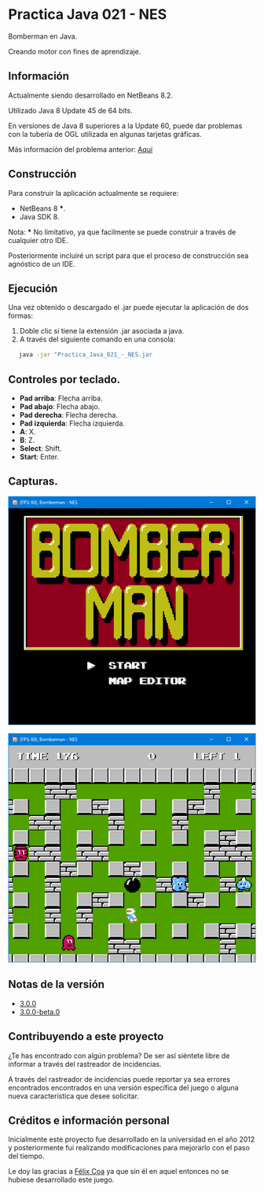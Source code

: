 # Practica Java 021 - NES

Bomberman en Java.

Creando motor con fines de aprendizaje.

## Información

Actualmente siendo desarrollado en NetBeans 8.2.

Utilizado Java 8 Update 45 de 64 bits.

En versiones de Java 8 superiores a la Update 60, puede dar problemas con la tubería de OGL utilizada en algunas tarjetas gráficas.

Más información del problema anterior: [Aquí](https://bugs.openjdk.java.net/browse/JDK-8080677)

## Construcción

Para construir la aplicación actualmente se requiere:

* NetBeans 8 **\***.
* Java SDK 8.

Nota: **\*** No limitativo, ya que facilmente se puede construir a través de cualquier otro IDE.

Posteriormente incluiré un script para que el proceso de construcción sea agnóstico de un IDE.

## Ejecución

Una vez obtenido o descargado el .jar puede ejecutar la aplicación de dos formas:

1. Doble clic si tiene la extensión .jar asociada a java.
2. A través del siguiente comando en una consola:
```bash
   java -jar "Practica_Java_021_-_NES.jar
```

## Controles por teclado.

* **Pad arriba**: Flecha arriba.
* **Pad abajo**: Flecha abajo.
* **Pad derecha**: Flecha derecha.
* **Pad izquierda**: Flecha izquierda.
* **A**: X.
* **B**: Z.
* **Select**: Shift.
* **Start**: Enter.

## Capturas.

![maindemowindow01](./docs/game_presentation.png)

![maindemowindow04](./docs/game_playing.png)

## Notas de la versión

* [3.0.0](./docs/release-notes/3.0.0.md)
* [3.0.0-beta.0](./docs/release-notes/3.0.0-beta.0.md)

## Contribuyendo a este proyecto

¿Te has encontrado con algún problema? De ser así siéntete libre de informar a través del rastreador de incidencias.

A través del rastreador de incidencias puede reportar ya sea errores encontrados encontrados en una versión específica del juego o alguna nueva característica que desee solicitar.

## Créditos e información personal

Inicialmente este proyecto fue desarrollado en la universidad en el año 2012 y posteriormente fui realizando modificaciones para mejorarlo con el paso del tiempo.

Le doy las gracias a [Félix Coa](https://github.com/felixcoa13) ya que sin él en aquel entonces no se hubiese desarrollado este juego.
